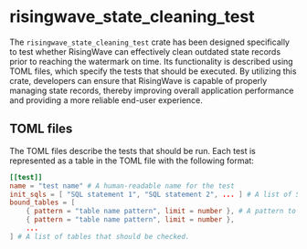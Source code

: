 # risingwave_state_cleaning_test

The `risingwave_state_cleaning_test` crate has been designed specifically to test whether RisingWave can effectively clean outdated state records prior to reaching the watermark on time. Its functionality is described using TOML files, which specify the tests that should be executed. By utilizing this crate, developers can ensure that RisingWave is capable of properly managing state records, thereby improving overall application performance and providing a more reliable end-user experience.

## TOML files

The TOML files describe the tests that should be run. Each test is represented as a table in the TOML file with the following format:

```toml
[[test]]
name = "test name" # A human-readable name for the test
init_sqls = [ "SQL statement 1", "SQL statement 2", ... ] # A list of SQL statements to prepare the test environment
bound_tables = [
    { pattern = "table name pattern", limit = number }, # A pattern to match table names and a limit on the number of rows for each table
    { pattern = "table name pattern", limit = number },
    ...
] # A list of tables that should be checked.
```
